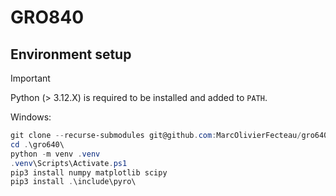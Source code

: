# GRO840

## Environment setup

> [!IMPORTANT]
> Python (> 3.12.X) is required to be installed and added to `PATH`.

Windows:

```ps1
git clone --recurse-submodules git@github.com:MarcOlivierFecteau/gro640.git .\gro640\
cd .\gro640\
python -m venv .venv
.venv\Scripts\Activate.ps1
pip3 install numpy matplotlib scipy
pip3 install .\include\pyro\
```
